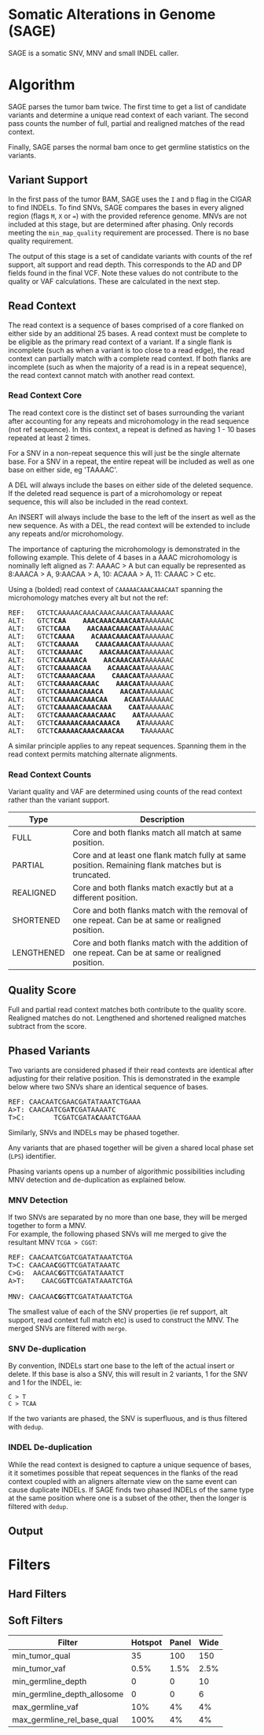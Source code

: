 
# Somatic Alterations in Genome (SAGE)
SAGE is a somatic SNV, MNV and small INDEL caller.


# Algorithm

SAGE parses the tumor bam twice. The first time to get a list of candidate variants and determine a unique read context of each variant. 
The second pass counts the number of full, partial and realigned matches of the read context.

Finally, SAGE parses the normal bam once to get germline statistics on the variants.  

## Variant Support

In the first pass of the tumor BAM, SAGE uses the `I` and `D` flag in the CIGAR to find INDELs. 
To find SNVs, SAGE compares the bases in every aligned region (flags `M`, `X` or `=`) with the provided reference genome. 
MNVs are not included at this stage, but are determined after phasing. Only records meeting the `min_map_quality` requirement are processed. 
There is no base quality requirement. 

The output of this stage is a set of candidate variants with counts of the ref support, alt support and read depth. 
This corresponds to the AD and DP fields found in the final VCF. 
Note these values do not contribute to the quality or VAF calculations. These are calculated in the next step. 


## Read Context

The read context is a sequence of bases comprised of a core flanked on either side by an additional 25 bases. 
A read context must be complete to be eligible as the primary read context of a variant. 
If a single flank is incomplete (such as when a variant is too close to a read edge), the read context can partially match with a complete read context.
If both flanks are incomplete (such as when the majority of a read is in a repeat sequence), the read context cannot match with another read context.


### Read Context Core

The read context core is the distinct set of bases surrounding the variant after accounting for any repeats and microhomology in the read sequence (not ref sequence). 
In this context, a repeat is defined as having 1 - 10 bases repeated at least 2 times. 

For a SNV in a non-repeat sequence this will just be the single alternate base. 
For a SNV in a repeat, the entire repeat will be included as well as one base on either side, eg 'TAAAAC'.

A DEL will always include the bases on either side of the deleted sequence. 
If the deleted read sequence is part of a microhomology or repeat sequence, this will also be included in the read context.

An INSERT will always include the base to the left of the insert as well as the new sequence. 
As with a DEL, the read context will be extended to include any repeats and/or microhomology.

The importance of capturing the microhomology is demonstrated in the following example. This delete of 4 bases in a AAAC microhomology is  
nominally left aligned as 7: AAAAC > A but can equally be represented as 8:AAACA > A, 9:AACAA > A, 10: ACAAA > A, 11: CAAAC > C etc. 

Using a (bolded) read context of `CAAAAACAAACAAACAAT` spanning the microhomology matches every alt but not the ref:

<pre>
REF:   GTCTCAAAAACAAACAAACAAACAATAAAAAAC 
ALT:   GTCT<b>CAA    AAACAAACAAACAAT</b>AAAAAAC
ALT:   GTCT<b>CAAA    AACAAACAAACAAT</b>AAAAAAC
ALT:   GTCT<b>CAAAA    ACAAACAAACAAT</b>AAAAAAC
ALT:   GTCT<b>CAAAAA    CAAACAAACAAT</b>AAAAAAC
ALT:   GTCT<b>CAAAAAC    AAACAAACAAT</b>AAAAAAC
ALT:   GTCT<b>CAAAAACA    AACAAACAAT</b>AAAAAAC
ALT:   GTCT<b>CAAAAACAA    ACAAACAAT</b>AAAAAAC
ALT:   GTCT<b>CAAAAACAAA    CAAACAAT</b>AAAAAAC
ALT:   GTCT<b>CAAAAACAAAC    AAACAAT</b>AAAAAAC
ALT:   GTCT<b>CAAAAACAAACA    AACAAT</b>AAAAAAC
ALT:   GTCT<b>CAAAAACAAACAA    ACAAT</b>AAAAAAC
ALT:   GTCT<b>CAAAAACAAACAAA    CAAT</b>AAAAAAC
ALT:   GTCT<b>CAAAAACAAACAAAC    AAT</b>AAAAAAC
ALT:   GTCT<b>CAAAAACAAACAAACA    AT</b>AAAAAAC
ALT:   GTCT<b>CAAAAACAAACAAACAA    T</b>AAAAAAC
</pre>

A similar principle applies to any repeat sequences. Spanning them in the read context permits matching alternate alignments.

### Read Context Counts

Variant quality and VAF are determined using counts of the read context rather than the variant support.  

Type  | Description
---|---
FULL | Core and both flanks match all match at same position. 
PARTIAL  | Core and at least one flank match fully at same position. Remaining flank matches but is truncated.
REALIGNED  | Core and both flanks match exactly but at a different position. 
SHORTENED | Core and both flanks match with the removal of one repeat. Can be at same or realigned position.
LENGTHENED | Core and both flanks match with the addition of one repeat. Can be at same or realigned position.


## Quality Score

Full and partial read context matches both contribute to the quality score. Realigned matches do not. Lengthened and shortened realigned matches subtract from the score.



## Phased Variants
Two variants are considered phased if their read contexts are identical after adjusting for their relative position.
This is demonstrated in the example below where two SNVs share an identical sequence of bases.

<pre>
REF: CAACAATCGAACGATATAAATCTGAAA
A>T: CAACAATCGA<b>T</b>CGATAAAATC
T>C:       TCGATCGATA<b>C</b>AAATCTGAAA
</pre>

Similarly, SNVs and INDELs may be phased together.

Any variants that are phased together will be given a shared local phase set (`LPS`) identifier.

Phasing variants opens up a number of algorithmic possibilities including MNV detection and de-duplication as explained below.

### MNV Detection

If two SNVs are separated by no more than one base, they will be merged together to form a MNV.  
For example, the following phased SNVs will me merged to give the resultant MNV `TCGA > CGGT`:
<pre>
REF: CAACAATCGATCGATATAAATCTGA
T>C: CAACAA<b>C</b>GGTTCGATATAAATC
C>G:  AACAAC<b>G</b>GTTCGATATAAATCT
A>T:    CAACGG<b>T</b>TCGATATAAATCTGA

MNV: CAACAA<b>CG</b>G<b>T</b>TCGATATAAATCTGA
</pre>

The smallest value of each of the SNV properties (ie ref support, alt support, read context full match etc) is used to construct the MNV.
The merged SNVs are filtered with `merge`.

### SNV De-duplication

By convention, INDELs start one base to the left of the actual insert or delete. 
If this base is also a SNV, this will result in 2 variants, 1 for the SNV and 1 for the INDEL, ie:

```
C > T
C > TCAA
```

If the two variants are phased, the SNV is superfluous, and is thus filtered with `dedup`. 


### INDEL De-duplication

While the read context is designed to capture a unique sequence of bases, it it sometimes possible that repeat sequences in the flanks of the read context coupled with an aligners alternate view on the same event can cause duplicate INDELs. 
If SAGE finds two phased INDELs of the same type at the same position where one is a subset of the other, then the longer is filtered with `dedup`.
 

## Output


# Filters

## Hard Filters

## Soft Filters


Filter  | Hotspot | Panel | Wide
---|---|---|---
min_tumor_qual|35|100|150
min_tumor_vaf|0.5%|1.5%|2.5%
min_germline_depth|0|0|10
min_germline_depth_allosome|0|0|6
max_germline_vaf|10%|4%|4%
max_germline_rel_base_qual|100%|4%|4%
